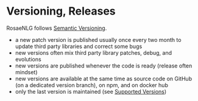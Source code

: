 <!--
Copyright 2021 Ludan Stoecklé
SPDX-License-Identifier: Apache-2.0
-->
# Versioning, Releases

RosaeNLG follows [Semantic Versioning](https://semver.org/).

- a new patch version is published usually once every two month to update third party libraries and correct some bugs
- new versions often mix third party library patches, debug, and evolutions
- new versions are published whenever the code is ready (release often mindset)
- new versions are available at the same time as source code on GitHub (on a dedicated version branch), on npm, and on docker hub
- only the last version is maintained (see [Supported Versions](SECURITY.md#supported-versions))

